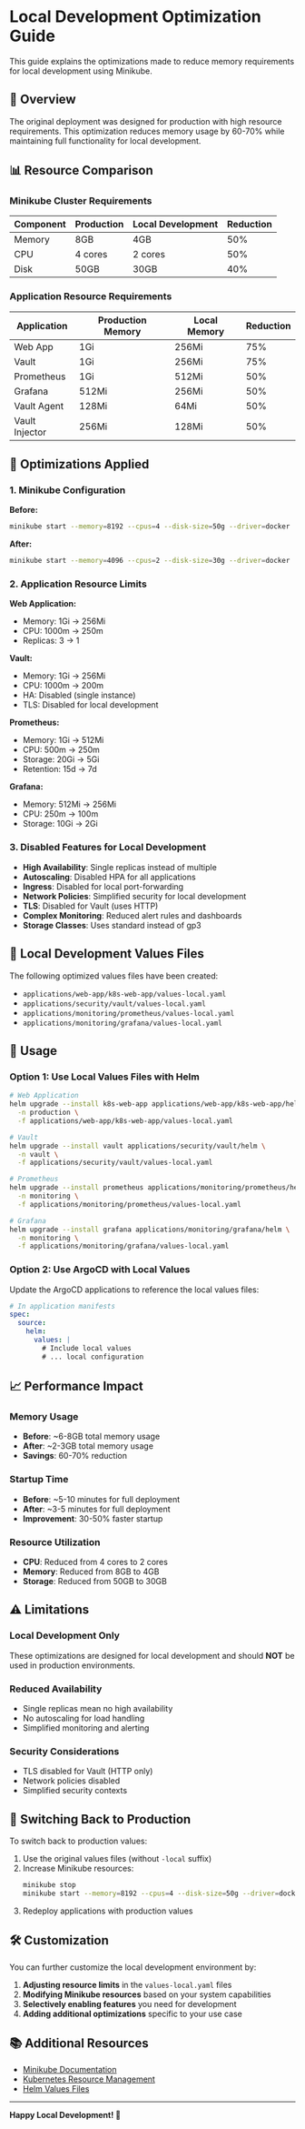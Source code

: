 # Local Development Optimization Guide

This guide explains the optimizations made to reduce memory requirements for local development using Minikube.

## 🎯 Overview

The original deployment was designed for production with high resource requirements. This optimization reduces memory usage by 60-70% while maintaining full functionality for local development.

## 📊 Resource Comparison

### Minikube Cluster Requirements

| Component | Production | Local Development | Reduction |
|-----------|------------|-------------------|-----------|
| Memory | 8GB | 4GB | 50% |
| CPU | 4 cores | 2 cores | 50% |
| Disk | 50GB | 30GB | 40% |

### Application Resource Requirements

| Application | Production Memory | Local Memory | Reduction |
|-------------|-------------------|--------------|-----------|
| Web App | 1Gi | 256Mi | 75% |
| Vault | 1Gi | 256Mi | 75% |
| Prometheus | 1Gi | 512Mi | 50% |
| Grafana | 512Mi | 256Mi | 50% |
| Vault Agent | 128Mi | 64Mi | 50% |
| Vault Injector | 256Mi | 128Mi | 50% |

## 🔧 Optimizations Applied

### 1. Minikube Configuration

**Before:**
```bash
minikube start --memory=8192 --cpus=4 --disk-size=50g --driver=docker
```

**After:**
```bash
minikube start --memory=4096 --cpus=2 --disk-size=30g --driver=docker
```

### 2. Application Resource Limits

**Web Application:**
- Memory: 1Gi → 256Mi
- CPU: 1000m → 250m
- Replicas: 3 → 1

**Vault:**
- Memory: 1Gi → 256Mi
- CPU: 1000m → 200m
- HA: Disabled (single instance)
- TLS: Disabled for local development

**Prometheus:**
- Memory: 1Gi → 512Mi
- CPU: 500m → 250m
- Storage: 20Gi → 5Gi
- Retention: 15d → 7d

**Grafana:**
- Memory: 512Mi → 256Mi
- CPU: 250m → 100m
- Storage: 10Gi → 2Gi

### 3. Disabled Features for Local Development

- **High Availability**: Single replicas instead of multiple
- **Autoscaling**: Disabled HPA for all applications
- **Ingress**: Disabled for local port-forwarding
- **Network Policies**: Simplified security for local development
- **TLS**: Disabled for Vault (uses HTTP)
- **Complex Monitoring**: Reduced alert rules and dashboards
- **Storage Classes**: Uses standard instead of gp3

## 📁 Local Development Values Files

The following optimized values files have been created:

- `applications/web-app/k8s-web-app/values-local.yaml`
- `applications/security/vault/values-local.yaml`
- `applications/monitoring/prometheus/values-local.yaml`
- `applications/monitoring/grafana/values-local.yaml`

## 🚀 Usage

### Option 1: Use Local Values Files with Helm

```bash
# Web Application
helm upgrade --install k8s-web-app applications/web-app/k8s-web-app/helm \
  -n production \
  -f applications/web-app/k8s-web-app/values-local.yaml

# Vault
helm upgrade --install vault applications/security/vault/helm \
  -n vault \
  -f applications/security/vault/values-local.yaml

# Prometheus
helm upgrade --install prometheus applications/monitoring/prometheus/helm \
  -n monitoring \
  -f applications/monitoring/prometheus/values-local.yaml

# Grafana
helm upgrade --install grafana applications/monitoring/grafana/helm \
  -n monitoring \
  -f applications/monitoring/grafana/values-local.yaml
```

### Option 2: Use ArgoCD with Local Values

Update the ArgoCD applications to reference the local values files:

```yaml
# In application manifests
spec:
  source:
    helm:
      values: |
        # Include local values
        # ... local configuration
```

## 📈 Performance Impact

### Memory Usage

- **Before**: ~6-8GB total memory usage
- **After**: ~2-3GB total memory usage
- **Savings**: 60-70% reduction

### Startup Time

- **Before**: ~5-10 minutes for full deployment
- **After**: ~3-5 minutes for full deployment
- **Improvement**: 30-50% faster startup

### Resource Utilization

- **CPU**: Reduced from 4 cores to 2 cores
- **Memory**: Reduced from 8GB to 4GB
- **Storage**: Reduced from 50GB to 30GB

## ⚠️ Limitations

### Local Development Only

These optimizations are designed for local development and should **NOT** be used in production environments.

### Reduced Availability

- Single replicas mean no high availability
- No autoscaling for load handling
- Simplified monitoring and alerting

### Security Considerations

- TLS disabled for Vault (HTTP only)
- Network policies disabled
- Simplified security contexts

## 🔄 Switching Back to Production

To switch back to production values:

1. Use the original values files (without `-local` suffix)
2. Increase Minikube resources:
   ```bash
   minikube stop
   minikube start --memory=8192 --cpus=4 --disk-size=50g --driver=docker
   ```
3. Redeploy applications with production values

## 🛠️ Customization

You can further customize the local development environment by:

1. **Adjusting resource limits** in the `values-local.yaml` files
2. **Modifying Minikube resources** based on your system capabilities
3. **Selectively enabling features** you need for development
4. **Adding additional optimizations** specific to your use case

## 📚 Additional Resources

- [Minikube Documentation](https://minikube.sigs.k8s.io/docs/)
- [Kubernetes Resource Management](https://kubernetes.io/docs/concepts/configuration/manage-resources-containers/)
- [Helm Values Files](https://helm.sh/docs/chart_template_guide/values_files/)

---

**Happy Local Development! 🚀**
